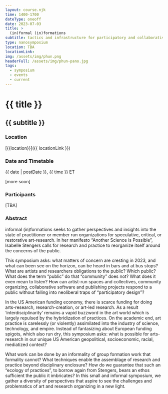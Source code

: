 ```yaml
---
layout: course.njk
time: 1400-1700
dateType: oneoff
date: 2023-07-03
title: >
  (in)formal (in)formations
subtitle: tactics and infrastructure for participatory and collaborative study & making
type: nanosymposium
location: TBA
locationLink: 
img: /assets/img/phun.png
headerFull: /assets/img/phun-pano.jpg
tags:
  - symposium
  - events
  - current
---
```


# {{ title }}

## {{ subtitle }}

### Location

[{{location}}]({{ locationLink }})

### Date and Timetable

{{ date | postDate }}, {{ time }} ET

[more soon]

### Participants

[TBA]

<!-- - Dakota Gearhart (video art)
- Garrett Laroy Johnson (media arts and sciences)
- Asa Sakrison (cultural geography, process theory)
- Phillip Thurtle (philosophy of science and technology) -->

### Abstract

informal (in)formations seeks to gather perspectives and insights
into the state of practitioner or member run organizations for speculative,
critical, or restorative art-research. In her manifesto “Another Science is
Possible”, Isabelle Stengers calls for research and practice to reorganize
itself around the concerns of the public.

This symposium asks: what matters of concern are cresting in 2023, and what can been see on the horizon, can be heard
in bars and at bus stops? What are artists and researchers obligations to the
public? Which public? What does the term “public” do that “community” does not?
What does it even mean to listen? How can artist-run spaces and collectives,
community organizing, collaborative software and publishing projects respond to
a public without falling into neoliberal traps of “participatory design”?

In the US American funding economy, there is scarce funding for doing arts-research,
research-creation, or art-led research. As a result ‘interdisciplinarity’
remains a vapid buzzword in the art world which is largely repulsed by the
hybridization of practices. On the academic end, art practice is carelessly (or
violently) assimilated into the industry of science, technology, and empire.
Instead of fantasizing about European funding spigots, which also run dry, this
symposium asks: what is possible for arts-research in our unique US American
geopolitical, socioeconomic, racial, mediatized context?

What work can be done
by an informality of group formation work that formality cannot? What techniques
enable the assemblage of research and practice beyond disciplinary enclosure?
How do we guarantee that such an “ecology of practices”, to borrow again from
Stengers, bears an ethos sufficient the public it imbricates? In this small and
informal symposium, we gather a diversity of perspectives that aspire to see the
challenges and problematics of art and research organizing in a new light.
